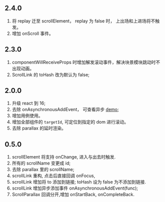 ## 2.4.0
1. 将 replay 迁至 scrollElement， replay 为 false 时， 上出场和上进场将不触发。
2. 增加 onScroll 事件。

## 2.3.0
1. componentWillReceiveProps 时增加解发滚动事件，解决块景模块跳动时不出现动画。
2. ScrollLink 的 toHash 改为默认为 false;

## 2.0.0
1. 升级 react 到 16;
2. 去除 onAsynchronousAddEvent， 可查看异步 [demo](http://react-component.github.io/scroll-anim/examples/linkAsynchronous.html);
3. 增加用例使用。
4. 增加全部组件的 `targetId`, 可定位到指定的 dom 进行滚动。
5. 去除 parallax 的延时渲染。

## 0.5.0

1. scrollElement 将支持 onChange, 进入与出去时触发.
2. 所有的 scrollName 变更成 id;
3. 去除 parallax 里的 scrollName;
4. scrollLink 重构, 点击后直接回调 onFocus, 
5. scrollLink 增加将 to 添加到链接; toHash 设为 false 为不添加到链接.
6. scrollLink 增加异步添加事件 onAsynchronousAddEvent(func);
7. ScrollParallax 回调分开,增加 onStartBack, onCompleteBack.
